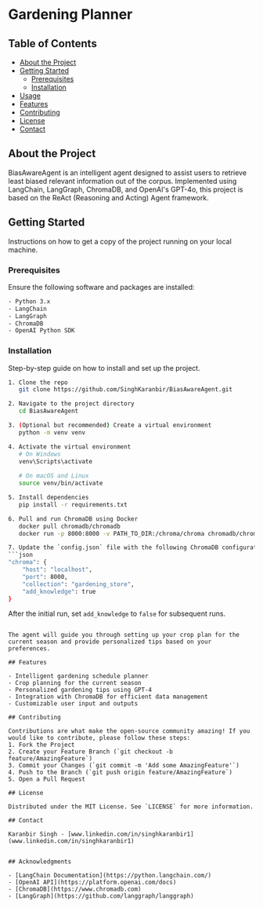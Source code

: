 # Gardening Planner

## Table of Contents
- [About the Project](#about-the-project)
- [Getting Started](#getting-started)
  - [Prerequisites](#prerequisites)
  - [Installation](#installation)
- [Usage](#usage)
- [Features](#features)
- [Contributing](#contributing)
- [License](#license)
- [Contact](#contact)

## About the Project

BiasAwareAgent is an intelligent agent designed to assist users to retrieve least biased relevant information out of the corpus. Implemented using LangChain, LangGraph, ChromaDB, and OpenAI's GPT-4o, this project is based on the ReAct (Reasoning and Acting) Agent framework. 

## Getting Started

Instructions on how to get a copy of the project running on your local machine.

### Prerequisites

Ensure the following software and packages are installed:
```sh
- Python 3.x
- LangChain
- LangGraph
- ChromaDB
- OpenAI Python SDK
```

### Installation

Step-by-step guide on how to install and set up the project.
```sh
1. Clone the repo
   git clone https://github.com/SinghKaranbir/BiasAwareAgent.git

2. Navigate to the project directory
   cd BiasAwareAgent

3. (Optional but recommended) Create a virtual environment
   python -m venv venv

4. Activate the virtual environment
   # On Windows
   venv\Scripts\activate
   
   # On macOS and Linux
   source venv/bin/activate

5. Install dependencies
   pip install -r requirements.txt

6. Pull and run ChromaDB using Docker
   docker pull chromadb/chromadb
   docker run -p 8000:8000 -v PATH_TO_DIR:/chroma/chroma chromadb/chroma

7. Update the `config.json` file with the following ChromaDB configuration. When running for the first time, set `add_knowledge` to `true`:
```json
"chroma": {
    "host": "localhost",
    "port": 8000,
    "collection": "gardening_store",
    "add_knowledge": true
}
```
After the initial run, set `add_knowledge` to `false` for subsequent runs.
```

The agent will guide you through setting up your crop plan for the current season and provide personalized tips based on your preferences.

## Features

- Intelligent gardening schedule planner
- Crop planning for the current season
- Personalized gardening tips using GPT-4
- Integration with ChromaDB for efficient data management
- Customizable user input and outputs

## Contributing

Contributions are what make the open-source community amazing! If you would like to contribute, please follow these steps:
1. Fork the Project
2. Create your Feature Branch (`git checkout -b feature/AmazingFeature`)
3. Commit your Changes (`git commit -m 'Add some AmazingFeature'`)
4. Push to the Branch (`git push origin feature/AmazingFeature`)
5. Open a Pull Request

## License

Distributed under the MIT License. See `LICENSE` for more information.

## Contact

Karanbir Singh - [www.linkedin.com/in/singhkaranbir1](www.linkedin.com/in/singhkaranbir1)


## Acknowledgments

- [LangChain Documentation](https://python.langchain.com/)
- [OpenAI API](https://platform.openai.com/docs)
- [ChromaDB](https://www.chromadb.com)
- [LangGraph](https://github.com/langgraph/langgraph)